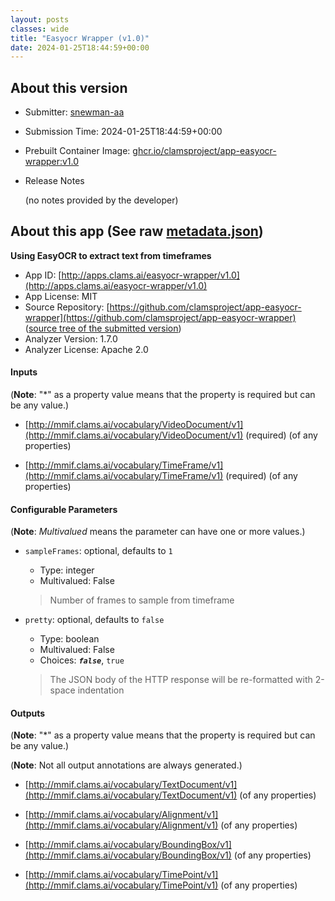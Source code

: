 ```yaml
---
layout: posts
classes: wide
title: "Easyocr Wrapper (v1.0)"
date: 2024-01-25T18:44:59+00:00
---
```

## About this version

- Submitter: [snewman-aa](https://github.com/snewman-aa)
- Submission Time: 2024-01-25T18:44:59+00:00
- Prebuilt Container Image: [ghcr.io/clamsproject/app-easyocr-wrapper:v1.0](https://github.com/clamsproject/app-easyocr-wrapper/pkgs/container/app-easyocr-wrapper/v1.0)
- Release Notes

    (no notes provided by the developer)

## About this app (See raw [metadata.json](metadata.json))

**Using EasyOCR to extract text from timeframes**

- App ID: [http://apps.clams.ai/easyocr-wrapper/v1.0](http://apps.clams.ai/easyocr-wrapper/v1.0)
- App License: MIT
- Source Repository: [https://github.com/clamsproject/app-easyocr-wrapper](https://github.com/clamsproject/app-easyocr-wrapper) ([source tree of the submitted version](https://github.com/clamsproject/app-easyocr-wrapper/tree/v1.0))
- Analyzer Version: 1.7.0
- Analyzer License: Apache 2.0


#### Inputs
(**Note**: "*" as a property value means that the property is required but can be any value.)

- [http://mmif.clams.ai/vocabulary/VideoDocument/v1](http://mmif.clams.ai/vocabulary/VideoDocument/v1) (required)
(of any properties)

- [http://mmif.clams.ai/vocabulary/TimeFrame/v1](http://mmif.clams.ai/vocabulary/TimeFrame/v1) (required)
(of any properties)



#### Configurable Parameters
(**Note**: _Multivalued_ means the parameter can have one or more values.)

- `sampleFrames`: optional, defaults to `1`

    - Type: integer
    - Multivalued: False


    > Number of frames to sample from timeframe
- `pretty`: optional, defaults to `false`

    - Type: boolean
    - Multivalued: False
    - Choices: **_`false`_**, `true`


    > The JSON body of the HTTP response will be re-formatted with 2-space indentation


#### Outputs
(**Note**: "*" as a property value means that the property is required but can be any value.)

(**Note**: Not all output annotations are always generated.)

- [http://mmif.clams.ai/vocabulary/TextDocument/v1](http://mmif.clams.ai/vocabulary/TextDocument/v1)
(of any properties)

- [http://mmif.clams.ai/vocabulary/Alignment/v1](http://mmif.clams.ai/vocabulary/Alignment/v1)
(of any properties)

- [http://mmif.clams.ai/vocabulary/BoundingBox/v1](http://mmif.clams.ai/vocabulary/BoundingBox/v1)
(of any properties)

- [http://mmif.clams.ai/vocabulary/TimePoint/v1](http://mmif.clams.ai/vocabulary/TimePoint/v1)
(of any properties)

